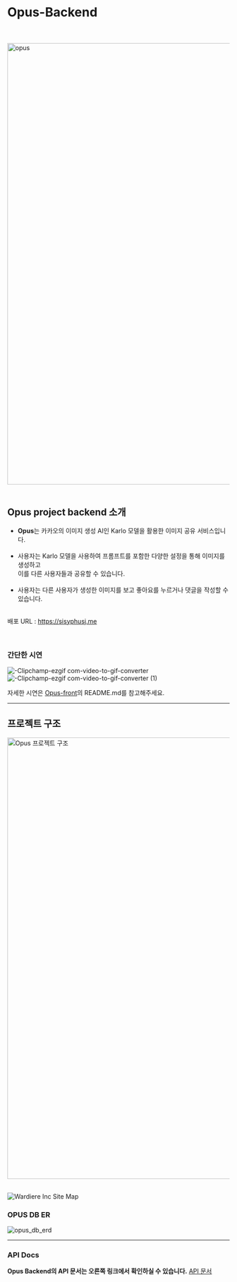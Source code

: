 # Opus-Backend

<br>
<br>

<img src="https://github.com/sisyphusj/Opus-server/assets/83945228/05aa3045-74a2-4fb2-bd5a-941bd7eee976" alt="opus" width="1000"/>

<br>
<br>

## Opus project backend 소개

- **Opus**는 카카오의 이미지 생성 AI인 Karlo 모델을 활용한 이미지 공유 서비스입니다. <br><br>
- 사용자는 Karlo 모델을 사용하여 프롬프트를 포함한 다양한 설정을 통해 이미지를 생성하고 <br> 이를 다른 사용자들과 공유할 수 있습니다. <br><br>
- 사용자는 다른 사용자가 생성한 이미지를 보고 좋아요를 누르거나 댓글을 작성할 수 있습니다.
  <br> <br>

배포 URL : https://sisyphusj.me

<br>

### 간단한 시연

![-Clipchamp-ezgif com-video-to-gif-converter](https://github.com/sisyphusj/Opus-server/assets/83945228/611a3c89-65f1-4bbe-b7af-a5b6cc6626ee)
![-Clipchamp-ezgif com-video-to-gif-converter (1)](https://github.com/sisyphusj/Opus-server/assets/83945228/df20aee4-8450-4acd-86a1-e05fe7086ca7)
<br>

자세한 시연은 [Opus-front](https://github.com/sisyphusj/Opus-front)의 README.md를 참고해주세요.

---

## 프로젝트 구조

<img width="1000" alt="Opus 프로젝트 구조" src="https://github.com/sisyphusj/Opus-server/assets/83945228/c0a3d497-f7f2-4880-a294-732174ab8a86">

<br>
<br>

![Wardiere Inc  Site Map](https://github.com/sisyphusj/Opus-server/assets/83945228/04b81514-88e3-46a2-96ec-07ba8a25b7d8)

### OPUS DB ER

![opus_db_erd](https://github.com/sisyphusj/Opus-server/assets/83945228/13897e95-55c0-4181-a143-2a6d2d43b95d)

---

### API Docs

**Opus Backend의 API 문서는 오른쪽 링크에서 확인하실 수 있습니다.**
[API 문서](/src/main/resources/static/api-docs/index.md)
